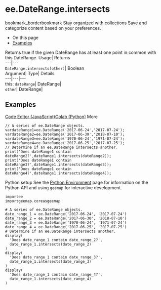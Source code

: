  
#  ee.DateRange.intersects 
bookmark_borderbookmark Stay organized with collections  Save and categorize content based on your preferences. 
  * On this page
  * [Examples](https://developers.google.com/earth-engine/apidocs/ee-daterange-intersects#examples)


Returns true if the given DateRange has at least one point in common with this DateRange. 
Usage| Returns  
---|---  
`DateRange.intersects(other)`| Boolean  
Argument| Type| Details  
---|---|---  
this: `dateRange`| DateRange|   
`other`| DateRange|   
## Examples
[Code Editor (JavaScript)](https://developers.google.com/earth-engine/apidocs/ee-daterange-intersects#code-editor-javascript-sample)[Colab (Python)](https://developers.google.com/earth-engine/apidocs/ee-daterange-intersects#colab-python-sample) More
```
// A series of ee.DateRange objects.
vardateRange1=ee.DateRange('2017-06-24','2017-07-24');
vardateRange2=ee.DateRange('2017-06-30','2018-07-10');
vardateRange3=ee.DateRange('1970-06-24','1971-07-24');
vardateRange4=ee.DateRange('2017-06-25','2017-07-25');
// Determine if an ee.DateRange intersects another.
print('Does dateRange1 contain dateRange2?',dateRange1.intersects(dateRange2));
print('Does dateRange1 contain dateRange3?',dateRange1.intersects(dateRange3));
print('Does dateRange1 contain dateRange4?',dateRange1.intersects(dateRange4));
```
Python setup
See the [ Python Environment](https://developers.google.com/earth-engine/guides/python_install) page for information on the Python API and using `geemap` for interactive development.
```
importee
importgeemap.coreasgeemap
```
```
# A series of ee.DateRange objects.
date_range_1 = ee.DateRange('2017-06-24', '2017-07-24')
date_range_2 = ee.DateRange('2017-06-30', '2018-07-10')
date_range_3 = ee.DateRange('1970-06-24', '1971-07-24')
date_range_4 = ee.DateRange('2017-06-25', '2017-07-25')
# Determine if an ee.DateRange intersects another.
display(
  'Does date_range_1 contain date_range_2?',
  date_range_1.intersects(date_range_2)
)
display(
  'Does date_range_1 contain date_range_3?',
  date_range_1.intersects(date_range_3)
)
display(
  'Does date_range_1 contain date_range_4?',
  date_range_1.intersects(date_range_4)
)
```

